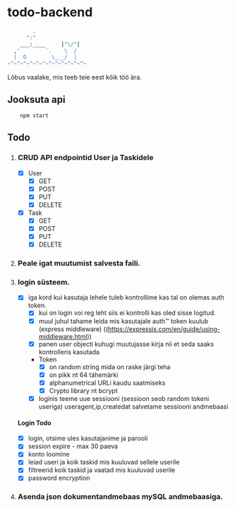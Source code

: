 # todo-backend

```bash
        .
      ":"
    ___:____     |"\/"|
  ,'        `.    \  /
  |  O        \___/  |
~^~^~^~^~^~^~^~^~^~^~^~^~
```
Lõbus vaalake, mis teeb teie eest kõik töö ära.


## Jooksuta api

```bash
    npm start
```

## Todo

1. ### CRUD API endpointid User ja Taskidele
    - [x] User
        - [x] GET
        - [x] POST
        - [x] PUT
        - [x] DELETE
    - [x] Task
        - [x] GET
        - [x] POST
        - [x] PUT
        - [x] DELETE
2. ### Peale igat muutumist salvesta faili.
3. ### login süsteem.
    - [x] iga kord kui kasutaja lehele tuleb kontrollime kas tal on olemas auth token.
        - [x] kui on login voi reg leht siis ei kontrolli kas oled sisse logitud.
        - [x] muul juhul tahame leida mis kasutajale auth™ token kuulub (express middleware) ((https://expressjs.com/en/guide/using-middleware.html))
        - [x] panen user objecti kuhugi muutujasse kirja nii et seda saaks kontrolleris kasutada
        - Token 
            - [x] on random string mida on raske järgi teha
            - [x] on pikk nt 64 tähemärki
            - [x] alphanumetrical URLi kaudu saatmiseks
            - [x] Crypto library nt bcrypt
        - [x] loginis teeme uue sessiooni (sessioon seob random tokeni useriga) useragent,ip,createdat salvetame sessiooni andmebaasi

    #### Login Todo
    - [x] login, otsime ules kasutajanime ja parooli
    - [x] session expire - max 30 paeva
    - [x] konto loomine
    - [x] leiad useri ja koik taskid mis kuuluvad sellele userile
    - [x] filtreerid koik taskid ja vaatad mis kuuluvad userile
    - [x] password encryption

4. ### Asenda json dokumentandmebaas mySQL andmebaasiga.
